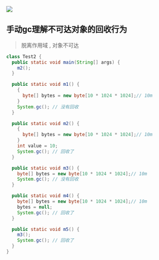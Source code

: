 ![](https://youpaiyun.zongqilive.cn/image/20200605110332.png)



## 手动gc理解不可达对象的回收行为

> 脱离作用域 , 对象不可达

```java
class Test2 {
  public static void main(String[] args) {
    m2();
  }

  public static void m1() {
    {
      byte[] bytes = new byte[10 * 1024 * 1024];// 10m
    }
    System.gc(); // 没有回收
  }

  public static void m2() {
    {
      byte[] bytes = new byte[10 * 1024 * 1024];// 10m
    }
    int value = 10;
    System.gc(); // 回收了
  }

  public static void m3() {
    byte[] bytes = new byte[10 * 1024 * 1024];// 10m
    System.gc(); // 没有回收
  }

  public static void m4() {
    byte[] bytes = new byte[10 * 1024 * 1024];// 10m
    bytes = null;
    System.gc(); // 回收了
  }

  public static void m5() {
    m3();
    System.gc(); // 回收了
  }
}
```

